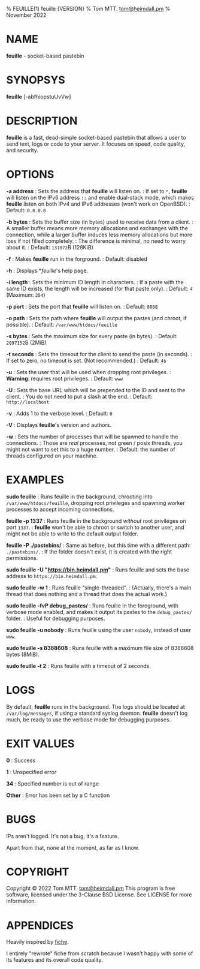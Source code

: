 % FEUILLE(1) feuille {VERSION}
% Tom MTT. <tom@heimdall.pm>
% November 2022

# NAME
**feuille** - socket-based pastebin

# SYNOPSYS
**feuille** [-abfhiopstuUvVw]

# DESCRIPTION
**feuille** is a fast, dead-simple socket-based pastebin that allows a
user to send text, logs or code to your server. It focuses on speed,
code quality, and security.

# OPTIONS
**-a address**
: Sets the address that **feuille** will listen on.
: If set to `*`, **feuille** will listen on the IPv6 address `::` and
enable dual-stack mode, which makes **feuille** listen on both IPv4
and IPv6 addresses (won't work on OpenBSD).
: Default: `0.0.0.0`

**-b bytes**
: Sets the buffer size (in bytes) used to receive data from a client.
: A smaller buffer means more memory allocations and exchanges with
  the connection, while a larger buffer induces less memory allocations
  but more loss if not filled completely.
: The difference is minimal, no need to worry about it.
: Default: `131072`B (128KiB)

**-f**
: Makes **feuille** run in the forground.
: Default: disabled

**-h**
: Displays **feuille*'s help page.

**-i length**
: Sets the minimum ID length in characters.
: If a paste with the same ID exists, the length will be increased
(for that paste only).
: Default: `4` (Maximum: `254`)

**-p port**
: Sets the port that **feuille** will listen on.
: Default: `8888`

**-o path**
: Sets the path where **feuille** will output the pastes (and chroot,
if possible).
: Default: `/var/www/htdocs/feuille`

**-s bytes**
: Sets the maximum size for every paste (in bytes).
: Default: `2097152`B (2MiB)

**-t seconds**
: Sets the timeout for the client to send the paste (in seconds).
: If set to zero, no timeout is set. (Not recommended.)
: Default: `4`s

**-u**
: Sets the user that will be used when dropping root privileges.
: **Warning**: requires root privileges.
: Default: `www`

**-U**
: Sets the base URL which will be prepended to the ID and sent to the
client.
: You do not need to put a slash at the end.
: Default: `http://localhost`

**-v**
: Adds 1 to the verbose level.
: Default: `0`

**-V**
: Displays **feuille**'s version and authors.

**-w**
: Sets the number of processes that will be spawned to handle the
connections.
: Those are *real* processes, not green / posix threads,
you might not want to set this to a huge number.
: Default: the number of threads configured on your machine.

# EXAMPLES

**sudo feuille**
: Runs feuille in the background, chrooting into `/var/www/htdocs/feuille`,
dropping root privileges and spawning worker processes to accept
incoming connections.

**feuille -p 1337**
: Runs feuille in the background *without* root privileges on port
`1337`.
: **feuille** won't be able to chroot or switch to another user, and
might not be able to write to the default output folder.

**feuille -P ./pastebins/**
: Same as before, but this time with a different path: `./pastebins/`.
: If the folder doesn't exist, it is created with the right
permissions.

**sudo feuille -U "https://bin.heimdall.pm"**
: Runs feuille and sets the base address to `https://bin.heimdall.pm`.

**sudo feuille -w 1**
: Runs feuille "single-threaded".
: (Actually, there's a main thread that does nothing and a thread
that does the actual work.)

**sudo feuille -fvP debug_pastes/**
: Runs feuille in the foreground, with verbose mode enabled, and
makes it output its pastes to the `debug_pastes/` folder.
: Useful for debugging purposes.

**sudo feuille -u nobody**
: Runs feuille using the user `nobody`, instead of user `www`.

**sudo feuille -s 8388608**
: Runs feuille with a maximum file size of 8388608 bytes (8MiB).

**sudo feuille -t 2**
: Runs feuille with a timeout of 2 seconds.

# LOGS
By default, **feuille** runs in the background. The logs should be
located at `/var/log/messages`, if using a standard syslog daemon.
**feuille** doesn't log much, be ready to use the verbose mode for
debugging purposes.

# EXIT VALUES
**0**
: Success

**1**
: Unspecified error

**34**
: Specified number is out of range

**Other**
: Error has been set by a C function

# BUGS
IPs aren't logged. It's not a bug, it's a feature.

Apart from that, none at the moment, as far as I know.

# COPYRIGHT
Copyright © 2022 Tom MTT. <tom@heimdall.pm>
This program is free software, licensed under the 3-Clause BSD License.
See LICENSE for more information.

# APPENDICES
Heavily inspired by [fiche](https://github.com/solusipse/fiche).

I entirely "rewrote" fiche from scratch because I wasn't happy with
some of its features and its overall code quality.
